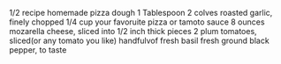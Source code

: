 1/2 recipe homemade pizza dough
1 Tablespoon
2 colves roasted garlic, finely chopped
1/4 cup your favoruite pizza or tamoto sauce
8 ounces mozarella cheese, sliced into 1/2 inch thick pieces
2 plum tomatoes, sliced(or any tomato you like)
handfulvof fresh basil
fresh ground black pepper, to taste